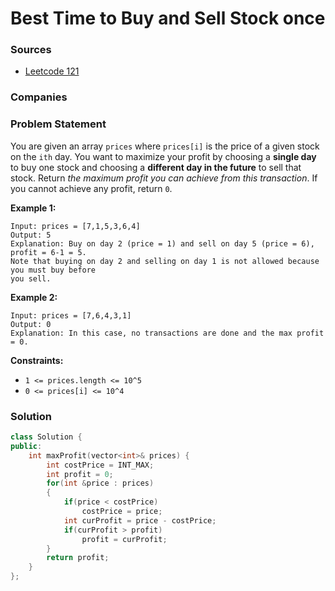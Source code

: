 # Best Time to Buy and Sell Stock once

### Sources

* [Leetcode 121](https://leetcode.com/problems/best-time-to-buy-and-sell-stock/)

### Companies

### Problem Statement

You are given an array `prices` where `prices[i]` is the price of a given stock on the `ith` day. You want to maximize your profit by choosing a **single day** to buy one stock and choosing a **different day in the future** to sell that stock. Return _the maximum profit you can achieve from this transaction_. If you cannot achieve any profit, return `0`.

**Example 1:**

```text
Input: prices = [7,1,5,3,6,4]
Output: 5
Explanation: Buy on day 2 (price = 1) and sell on day 5 (price = 6), profit = 6-1 = 5.
Note that buying on day 2 and selling on day 1 is not allowed because you must buy before
you sell.
```

**Example 2:**

```text
Input: prices = [7,6,4,3,1]
Output: 0
Explanation: In this case, no transactions are done and the max profit = 0.
```

**Constraints:**

* `1 <= prices.length <= 10^5`
* `0 <= prices[i] <= 10^4`

### Solution

```cpp
class Solution {
public:
    int maxProfit(vector<int>& prices) {
        int costPrice = INT_MAX;
        int profit = 0;
        for(int &price : prices)
        {
            if(price < costPrice)
                costPrice = price;
            int curProfit = price - costPrice;
            if(curProfit > profit)
                profit = curProfit;
        }
        return profit;
    }
};
```

